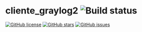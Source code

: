 # cliente_graylog2 ![Build status](https://travis-ci.org/jandradap/cliente_graylog2.svg?branch=master)

[![GitHub license](https://img.shields.io/badge/license-AGPL-blue.svg)](https://raw.githubusercontent.com/jandradap/cliente_graylog2/master/LICENSE)
[![GitHub stars](https://img.shields.io/github/stars/jandradap/cliente_graylog2.svg)](https://github.com/jandradap/cliente_graylog2/stargazers)
[![GitHub issues](https://img.shields.io/github/issues/jandradap/cliente_graylog2.svg)](https://github.com/jandradap/cliente_graylog2/issues)


